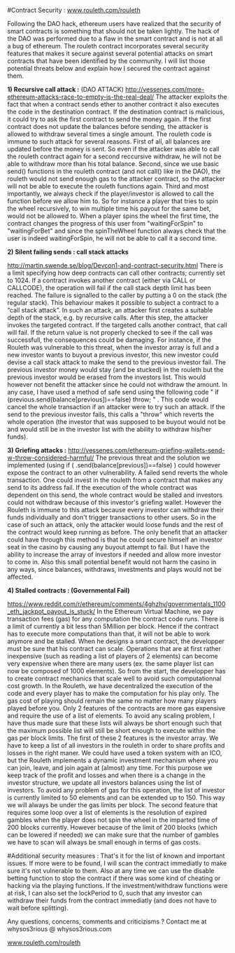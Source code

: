 #Contract Security :
www.rouleth.com/rouleth

Following the DAO hack, ethereum users have realized that the security of smart contracts is something that should not be taken lightly. The hack of the DAO was performed due to a flaw in the smart contract and is not at all a bug of ethereum. The rouleth contract incorporates several security features that makes it secure against several potential attacks on smart contracts that have been identified by the community. I will list those potential threats below and explain how I secured the contract against them.

**1) Recursive call attack :** (DAO ATTACK)
http://vessenes.com/more-ethereum-attacks-race-to-empty-is-the-real-deal/ 
The attacker exploits the fact that when a contract sends ether to another contract it also executes the code in the destination contract. If the destination contract is malicious, it could try to ask the first contract to send the money again. If the first contract does not update the balances before sending, the attacker is allowed to withdraw several times a single amount. The rouleth code is immune to such attack for several reasons. First of all, all balances are updated before the money is sent. So even if the attacker was able to call the rouleth contract again for a second reccursive withdraw, he will not be able to withdraw more than his total balance. Second, since we use basic send() functions in the rouleth contract (and not call() like in the DAO), the rouleth would not send enough gas to the attacker contract, so the attacker will not be able to execute the rouleth functions again. Third and most importantly, we always check if the player/investor is allowed to call the function before we allow him to. So for instance a player that tries to spin the wheel recursively, to win multiple time his payout for the same bet, would not be allowed to. When a player spins the wheel the first time, the contract changes the progress of this user from "waitingForSpin" to "waitingForBet" and since the spinTheWheel function always check that the user is indeed waitingForSpin, he will not be able to call it a second time.

**2) Silent failing sends : call stack attacks**

http://martin.swende.se/blog/Devcon1-and-contract-security.html There is a limit specifying how deep contracts can call other contracts; currently set to 1024. If a contract invokes another contract (either via CALL or CALLCODE), the operation will fail if the call stack depth limit has been reached. The failure is signalled to the caller by putting a 0 on the stack (the regular stack). This behaviour makes it possible to subject a contract to a “call stack attack”. In such an attack, an attacker first creates a suitable depth of the stack, e.g. by recursive calls. After this step, the attacker invokes the targeted contract. If the targeted calls another contract, that call will fail. If the return value is not properly checked to see if the call was successfull, the consequences could be damaging. For instance, if the Rouleth was vulnerable to this threat, when the investor array is full and a new investor wants to buyout a previous investor, this new investor could devise a call stack attack to make the send to the previous investor fail. The previous investor money would stay (and be stucked) in the rouleth but the previous investor would be erased from the investors list. This would however not benefit the attacker since he could not withdraw the amount. In any case, I have used a method of safe send using the following code " if (previous.send(balance[previous])==false) throw; " . This code would cancel the whole transaction if an attacker were to try such an attack. If the send to the previous investor fails, this calls a "throw" which reverts the whole operation (the investor that was supposed to be buyout would not be and would still be in the investor list with the ability to withdraw his/her funds).

**3) Griefing attacks :**
http://vessenes.com/ethereum-griefing-wallets-send-w-throw-considered-harmful/
The previous threat and the solution we implemented (using if ( .send(balance[previous])==false) ) could however expose the contract to an other vulnerability. A failed send reverts the whole transaction. One could invest in the rouleth from a contract that makes any send to its address fail. If the execution of the whole contract was dependent on this send, the whole contract would be stalled and investors could not withdraw because of this investor's griefing wallet. However the Rouleth is immune to this attack because every investor can withdraw their funds individually and don't trigger transactions to other users. So in the case of such an attack, only the attacker would loose funds and the rest of the contract would keep running as before. The only benefit that an attacker could have through this method is that he could secure himself an investor seat in the casino by causing any buyout attempt to fail. But I have the ability to increase the array of investors if needed and allow more investor to come in. Also this small potential benefit would not harm the casino in any ways, since balances, withdraws, investments and plays would not be affected.

**4) Stalled contracts : (Governmental Fail)**

https://www.reddit.com/r/ethereum/comments/4ghzhv/governmentals_1100_eth_jackpot_payout_is_stuck/ 
In the Ethereum Virtual Machine, we pay transaction fees (gas) for any computation the contract code runs. There is a limit of currently a bit less than 5Million per block. Hence if the contract has to execute more computations than that, it will not be able to work anymore and be stalled. When he designs a smart contract, the developper must be sure that his contract can scale. Operations that are at first rather inexpensive (such as reading a list of players of 2 elements) can become very expensive when there are many users (ex. the same player list can now be composed of 1000 elements). So from the start, the developper has to create contract mechanics that scale well to avoid such computationnal cost growth. In the Rouleth, we have decentralized the execution of the code and every player has to make the computation for his play only. The gas cost of playing should remain the same no matter how many players played before you. Only 2 features of the contracts are more gas expensive and require the use of a list of elements. To avoid any scaling problem, I have thus made sure that these lists will always be short enough such that the maximum possible list will still be short enough to execute within the gas per block limits. The first of these 2 features is the investor array. We have to keep a list of all investors in the rouleth in order to share profits and losses in the right maner. We could have used a token system with an ICO, but the Rouleth implements a dynamic investment mechanism where you can join, leave, and join again at (almost) any time. For this purpose we keep track of the profit and losses and when there is a change in the investor structure, we update all investors balances using the list of investors. To avoid any problem of gas for this operation, the list of investor is currently limited to 50 elements and can be extended up to 150. This way we will always be under the gas limits per block. The second feature that requires some loop over a list of elements is the resolution of expired gambles when the player does not spin the wheel in the imparted time of 200 blocks currently. However because of the limit of 200 blocks (which can be lowered if needed) we can make sure that the number of gambles we have to scan will always be small enough in terms of gas costs.

#Additional security measures :
That's it for the list of known and important issues. If more were to be found, I will scan the contract immediatly to make sure it's not vulnerable to them. Also at any time we can use the disable betting function to stop the contract if there was some kind of cheating or hacking via the playing functions. If the investment/withdraw functions were at risk, I can also set the lockPeriod to 0, such that any investor can withdraw their funds from the contract immediatly (and does not have to wait before splitting).

Any questions, concerns, comments and criticizisms ? Contact me at whysos3rious \@ whysos3rious.com

www.rouleth.com/rouleth
